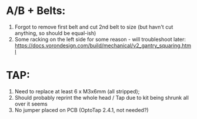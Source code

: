 # A/B + Belts:

1. Forgot to remove first belt and cut 2nd belt to size (but havn't cut anything, so should be equal-ish)
2. Some racking on the left side for some reason - will troubleshoot later: https://docs.vorondesign.com/build/mechanical/v2_gantry_squaring.html

# TAP:
1. Need to replace at least 6 x M3x6mm  (all stripped);
2. Should probably reprint the whole head / Tap due to kit being shrunk all over it seems
3. No jumper placed on PCB (OptoTap 2.4.1, not needed?)